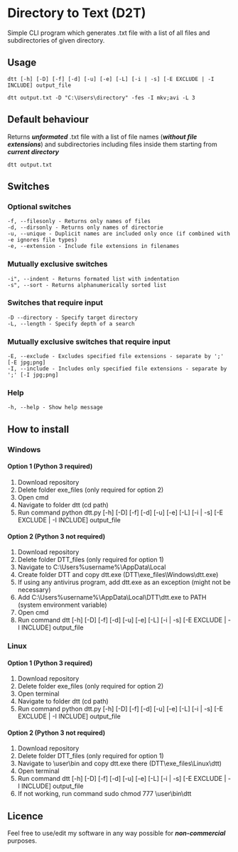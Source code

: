 # Directory to Text (D2T)
Simple CLI program which generates .txt file with a list of all files and subdirectories of given directory.

## Usage
```
dtt [-h] [-D] [-f] [-d] [-u] [-e] [-L] [-i | -s] [-E EXCLUDE | -I INCLUDE] output_file
```
```
dtt output.txt -D "C:\Users\directory" -fes -I mkv;avi -L 3
```

## Default behaviour

Returns ***unformated*** .txt file with a list of file names (***without file extensions***) and subdirectories including files inside them starting from ***current directory***
```
dtt output.txt
```

## Switches
### Optional switches
```
-f, --filesonly - Returns only names of files
-d, --dirsonly - Returns only names of directorie
-u, --unique - Duplicit names are included only once (if combined with -e ignores file types)
-e, --extension - Include file extensions in filenames
```
### Mutually exclusive switches
```
-i", --indent - Returns formated list with indentation
-s", --sort - Returns alphanumerically sorted list
```
### Switches that require input
```
-D --directory - Specify target directory
-L, --length - Specify depth of a search
```
### Mutually exclusive switches that require input
```
-E, --exclude - Excludes specified file extensions - separate by ';' [-E jpg;png]
-I, --include - Includes only specified file extensions - separate by ';' [-I jpg;png]
```
### Help
```
-h, --help - Show help message
```

## How to install
### Windows
#### Option 1 (Python 3 required)
1. Download repository
2. Delete folder exe_files (only required for option 2)
3. Open cmd
4. Navigate to folder dtt (cd path)
5. Run command python dtt.py [-h] [-D] [-f] [-d] [-u] [-e] [-L] [-i | -s] [-E EXCLUDE | -I INCLUDE] output_file
#### Option 2 (Python 3 not required)
1. Download repository
2. Delete folder DTT_files (only required for option 1)
3. Navigate to C:\Users\%username%\AppData\Local
4. Create folder DTT and copy dtt.exe (DTT\exe_files\Windows\dtt.exe)
5. If using any antivirus program, add dtt.exe as an exception (might not be necessary)
6. Add C:\Users\%username%\AppData\Local\DTT\dtt.exe to PATH (system environment variable)
7. Open cmd
8. Run command dtt [-h] [-D] [-f] [-d] [-u] [-e] [-L] [-i | -s] [-E EXCLUDE | -I INCLUDE] output_file

### Linux
#### Option 1 (Python 3 required)
1. Download repository
2. Delete folder exe_files (only required for option 2)
3. Open terminal
4. Navigate to folder dtt (cd path)
5. Run command python dtt.py [-h] [-D] [-f] [-d] [-u] [-e] [-L] [-i | -s] [-E EXCLUDE | -I INCLUDE] output_file

#### Option 2 (Python 3 not required)
1. Download repository
2. Delete folder DTT_files (only required for option 1)
3. Navigate to \user\bin and copy dtt.exe there (DTT\exe_files\Linux\dtt)
4. Open terminal
5. Run command dtt [-h] [-D] [-f] [-d] [-u] [-e] [-L] [-i | -s] [-E EXCLUDE | -I INCLUDE] output_file
6. If not working, run command sudo chmod 777 \user\bin\dtt
## Licence
Feel free to use/edit my software in any way possible for **_non-commercial_** purposes.

